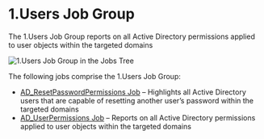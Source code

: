 # 1.Users Job Group

The 1.Users Job Group reports on all Active Directory permissions applied to user objects within the
targeted domains

![1.Users Job Group in the Jobs Tree](/img/product_docs/accessanalyzer/11.6/admin/hostmanagement/jobstree.webp)

The following jobs comprise the 1.Users Job Group:

- [AD_ResetPasswordPermissions Job](/docs/accessanalyzer/11.6/solutions/activedirectorypermissionsanalyzer/users/ad_resetpasswordpermissions.md)
  – Highlights all Active Directory users that are capable of resetting another user’s password
  within the targeted domains
- [AD_UserPermissions Job](/docs/accessanalyzer/11.6/solutions/activedirectorypermissionsanalyzer/users/ad_userpermissions.md)
  – Reports on all Active Directory permissions applied to user objects within the targeted domains
